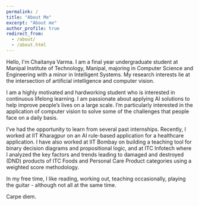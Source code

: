 ```yaml
---
permalink: /
title: "About Me"
excerpt: "About me"
author_profile: true
redirect_from: 
  - /about/
  - /about.html
---
```


Hello, I'm Chaitanya Varma. I am a final year undergraduate student at Manipal Institute of Technology, Manipal, majoring in Computer Science and Engineering with a minor in Intelligent Systems. My research interests lie at the intersection of artificial intelligence and computer vision. 

I am a highly motivated and hardworking student who is interested in continuous lifelong learning. I am passionate about applying AI solutions to help improve people’s lives on a large scale. I’m particularly interested in the application of computer vision to solve some of the challenges that people face on a daily basis.

I’ve had the opportunity to learn from several past internships. Recently, I worked at IIT Kharagpur on an AI rule-based application for a healthcare application. I have also worked at IIT Bombay on building a teaching tool for binary decision diagrams and propositional logic, and at ITC Infotech where I analyzed the key factors and trends leading to damaged and destroyed (DND) products of ITC Foods and Personal Care Product categories using a weighted score methodology.

In my free time, I like reading, working out, teaching occasionally, playing the guitar - although not all at the same time. 

Carpe diem.
